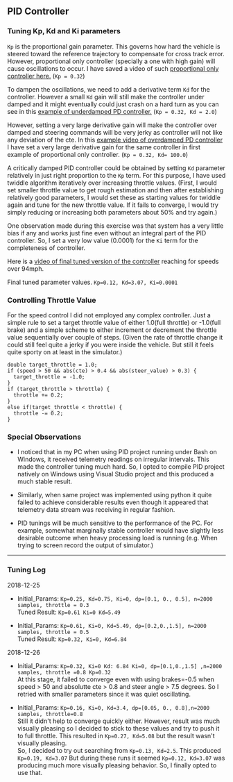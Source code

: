 ## PID Controller

[//]: # (Video References)

[video1]: ./videos/p_controller.mp4 "P Controller"
[video2]: ./videos/under_damped.mp4 "Under damped"
[video3]: ./videos/over_damped.mp4 "Over damped"
[video4]: ./videos/pid_max_speed.mp4 "Final Video"

### Tuning Kp, Kd and Ki parameters
`Kp` is the proportional gain parameter. This governs how hard the vehicle is steered toward the reference trajectory to compensate for cross track error. However, proportional only controller (specially a one with high gain) will cause oscillations to occur. I have saved a video of such [proportional only controller here.](./videos/p_controller.mp4) (`Kp = 0.32`)

To dampen the oscillations, we need to add a derivative term `Kd` for the controller. However a small `Kd` gain will still make the controller under damped and it might eventually could just crash on a hard turn as you can see in this [example of underdamped PD controller.](./videos/under_damped.mp4) (`Kp = 0.32, Kd = 2.0`)

However, setting a very large derivative gain will make the controller over damped and steering commands will be very jerky as controller will not like any deviation of the cte. In this [example video of overdamped PD controller](./videos/over_damped.mp4) I have set a very large derivative gain for the same controller in first example of proportional only controller. (`Kp = 0.32, Kd= 100.0`)

A critically damped PID controller could be obtained by setting `Kd` parameter relatively in just right proportion to the `Kp` term. For this purpose, I have used twiddle algorithm iteratively over increasing throttle values. (First, I would set smaller throttle value to get rough estimation and then after establishing relatively good parameters, I would set these as starting values for twiddle again and tune for the new throttle value. If it fails to converge, I would try simply reducing or increasing both parameters about 50% and try again.)

One observation made during this exercise was that system has a very little bias if any and works just fine even without an integral part of the PID controller. So, I set a very low value (0.0001) for the `Ki` term for the completeness of controller.

Here is a [video of final tuned version of the controller](./videos/pid_max_speed.mp4) reaching for speeds over 94mph.

Final tuned parameter values. `Kp=0.12, Kd=3.07, Ki=0.0001`

### Controlling Throttle Value

For the speed control I did not employed any complex controller. Just a simple rule to set a target throttle value of either 1.0(full throttle) or -1.0(full brake) and a simple scheme to either increment or decrement the throttle value sequentially over couple of steps. (Given the rate of throttle change it could still feel quite a jerky if you were inside the vehicle. But still it feels quite sporty on at least in the simulator.)

```
double target_throttle = 1.0;
if (speed > 50 && abs(cte) > 0.4 && abs(steer_value) > 0.3) {
  target_throttle = -1.0;
}
if (target_throttle > throttle) {
  throttle += 0.2;
}
else if(target_throttle < throttle) {
  throttle -= 0.2;
}
```

### Special Observations

- I noticed that in my PC when using PID project running under Bash on Windows, it received telemetry readings on irregular intervals. This made the controller tuning much hard. So, I opted to compile PID project natively on Windows using Visual Studio project and this produced a much stable result.

- Similarly, when same project was implemented using python it quite failed to achieve considerable results even though it appeared that telemetry data stream was receiving in regular fashion.

- PID tunings will be much sensitive to the performance of the PC. For example, somewhat marginally stable controller would have slightly less desirable outcome when heavy processing load is running (e.g. When trying to screen record the output of simulator.)

---

### Tuning Log

2018-12-25  
- Initial_Params: `Kp=0.25, Kd=0.75, Ki=0, dp=[0.1, 0., 0.5], n=2000 samples, throttle = 0.3`  
Tuned Result: `Kp=0.61 Ki=0 Kd=5.49`

- Initial_Params: `Kp=0.61, Ki=0, Kd=5.49, dp=[0.2,0.,1.5], n=2000 samples, throttle = 0.5`  
Tuned Result: `Kp=0.32, Ki=0, Kd=6.84`

2018-12-26
- Initial_Params: `Kp=0.32, Ki=0 Kd: 6.84 Ki=0, dp=[0.1,0.,1.5] ,n=2000 samples, throttle =0.8 Kp=0.32`  
At this stage, it failed to converge even with using brakes=-0.5 when speed > 50 and absolutte cte > 0.8 and steer angle > 7.5 degrees. So I retried with smaller parameters since it was quiet oscillating.

- Initial_Params: `Kp=0.16, Ki=0, Kd=3.4, dp=[0.05, 0., 0.8],n=2000 samples, throttle=0.8`  
Still it didn't help to converge quickly either. However, result was much visually pleasing so I decided to stick to these values and try to push it to full throttle. This resulted in `Kp=0.27, Kd=5.08` but the result wasn't visually pleasing.  
So, I decided to try out searching from `Kp=0.13, Kd=2.5`. This produced `Kp=0.19, Kd=3.07` But during these runs it seemed `Kp=0.12, Kd=3.07` was producing much more visually pleasing behavior. So, I finally opted to use that.
